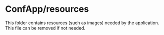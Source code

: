 # ConfApp/resources

This folder contains resources (such as images) needed by the application. This file can
be removed if not needed.
